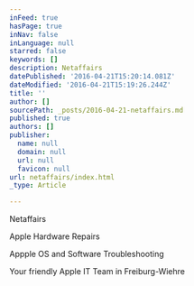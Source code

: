 ```yaml
---
inFeed: true
hasPage: true
inNav: false
inLanguage: null
starred: false
keywords: []
description: Netaffairs
datePublished: '2016-04-21T15:20:14.081Z'
dateModified: '2016-04-21T15:19:26.244Z'
title: ''
author: []
sourcePath: _posts/2016-04-21-netaffairs.md
published: true
authors: []
publisher:
  name: null
  domain: null
  url: null
  favicon: null
url: netaffairs/index.html
_type: Article

---
```

Netaffairs

Apple Hardware Repairs

Appple OS and Software Troubleshooting

Your friendly Apple IT Team in Freiburg-Wiehre